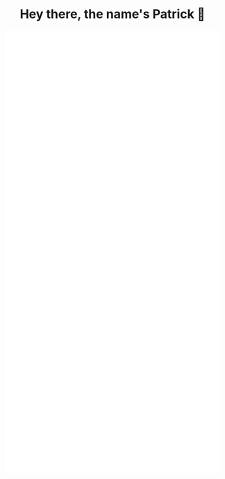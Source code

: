 <h1 align="center">Hey there, the name's Patrick 👋</h1>

<p align="center">
  <img align="center" alt="Metrics" src="https://github.com/patrickklaeren/patrickklaeren/blob/master/github-metrics.svg" />
</p